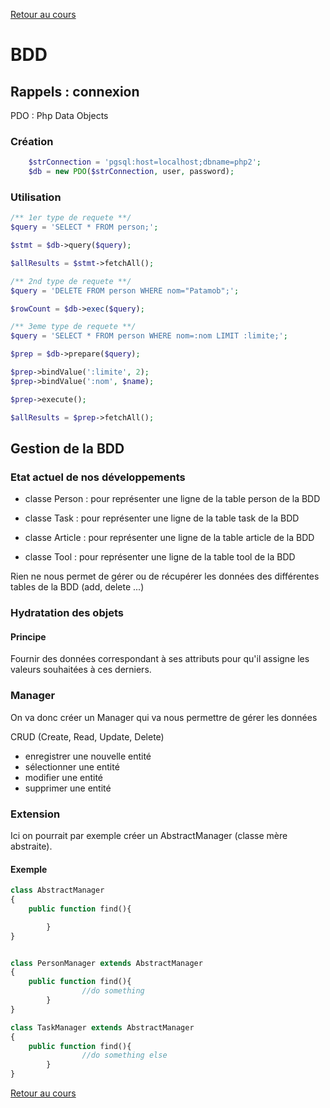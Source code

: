 [Retour au cours](../cours.md)

# BDD

## Rappels : connexion

PDO : Php Data Objects

### Création

```php
    $strConnection = 'pgsql:host=localhost;dbname=php2';
    $db = new PDO($strConnection, user, password);
```

### Utilisation

```php
/** 1er type de requete **/
$query = 'SELECT * FROM person;';

$stmt = $db->query($query);

$allResults = $stmt->fetchAll();

/** 2nd type de requete **/
$query = 'DELETE FROM person WHERE nom="Patamob";';

$rowCount = $db->exec($query);

/** 3eme type de requete **/
$query = 'SELECT * FROM person WHERE nom=:nom LIMIT :limite;';

$prep = $db->prepare($query);

$prep->bindValue(':limite', 2);
$prep->bindValue(':nom', $name);

$prep->execute();

$allResults = $prep->fetchAll();
```

## Gestion de la BDD

### Etat actuel de nos développements

* classe Person : pour représenter une ligne de la table person de la BDD
* classe Task : pour représenter une ligne de la table task de la BDD

* classe Article : pour représenter une ligne de la table article de la BDD
* classe Tool : pour représenter une ligne de la table tool de la BDD

Rien ne nous permet de gérer ou de récupérer les données des différentes tables de la BDD (add, delete ...)

### Hydratation des objets

#### Principe

Fournir des données correspondant à ses attributs pour qu'il assigne les valeurs souhaitées à ces derniers.

### Manager

On va donc créer un Manager qui va nous permettre de gérer les données

CRUD (Create, Read, Update, Delete)

* enregistrer une nouvelle entité
* sélectionner une entité
* modifier une entité
* supprimer une entité

### Extension

Ici on pourrait par exemple créer un AbstractManager (classe mère abstraite).

#### Exemple

```php
class AbstractManager
{
	public function find(){

        }
}


class PersonManager extends AbstractManager
{
	public function find(){
                //do something
        }
}

class TaskManager extends AbstractManager
{
	public function find(){
                //do something else
        }
}
```

[Retour au cours](../cours.md)
